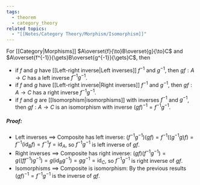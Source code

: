 ```yaml
---
tags:
  - theorem
  - category_theory
related topics:
  - "[[Notes/Category Theory/Morphism/Isomorphism]]"
---
```

For [[Category|Morphisms]] $A\overset{f}{\to}B\overset{g}{\to}C$ and $A\overset{f^{-1}}{\gets}B\overset{g^{-1}}{\gets}C$, then
- if $f$ and $g$ have [[Left-right inverse|Left inverses]] $f^{-1}$ and $g^{-1}$, then $gf:A\to C$ has a left inverse $f^{-1}g^{-1}$.
- if $f$ and $g$ have [[Left-right inverse|Right inverses]] $f^{-1}$ and $g^{-1}$, then $gf:A\to C$ has a right inverse $f^{-1}g^{-1}$.
- if $f$ and $g$ are [[Isomorphism|isomorphisms]] with inverses $f^{-1}$ and $g^{-1}$, then $gf:A\to C$ is an isomorphism with inverse $(gf)^{-1}=f^{-1}g^{-1}$.
##### Proof:
- Left inverses $\implies$ Composite has left inverse:
	$(f^{-1}g^{-1})(gf)=f^{-1}\big((g^{-1}g)f)=f^{-1}(\operatorname{id}_B f)= f^{-1}f=\operatorname{id}_A$, so $f^{-1}g^{-1}$ is left inverse of $gf$.
- Right inverses $\implies$ Composite has right inverse:
	$(gf)(f^{-1}g^{-1})=g\big((ff^{-1})g^{-1}\big)=g(\operatorname{id}_B g^{-1})=gg^{-1}=\operatorname{id}_C$, so $f^{-1}g^{-1}$ is right inverse of $gf$.
- Isomorphisms $\implies$ Composite is isomorphism:
	By the previous results $(gf)^{-1}=f^{-1}g^{-1}$ is the inverse of $gf$.